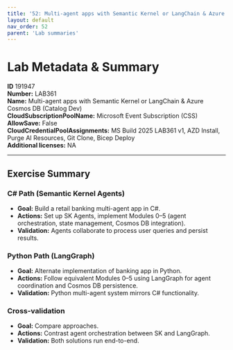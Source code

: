 ```yaml
---
title: '52: Multi-agent apps with Semantic Kernel or LangChain & Azure Cosmos DB (Catalog Dev)'
layout: default
nav_order: 52
parent: 'Lab summaries'
--- 
```


# Lab Metadata & Summary

**ID** 191947  
**Number:** LAB361  
**Name:** Multi-agent apps with Semantic Kernel or LangChain & Azure Cosmos DB (Catalog Dev)  
**CloudSubscriptionPoolName:** Microsoft Event Subscription (CSS)  
**AllowSave:** False  
**CloudCredentialPoolAssignments:** MS Build 2025 LAB361 v1, AZD Install, Purge AI Resources, Git Clone, Bicep Deploy  
**Additional licenses:** NA  

---

## Exercise Summary
### C# Path (Semantic Kernel Agents)
- **Goal:** Build a retail banking multi-agent app in C#.
- **Actions:** Set up SK Agents, implement Modules 0–5 (agent orchestration, state management, Cosmos DB integration).
- **Validation:** Agents collaborate to process user queries and persist results.

### Python Path (LangGraph)
- **Goal:** Alternate implementation of banking app in Python.
- **Actions:** Follow equivalent Modules 0–5 using LangGraph for agent coordination and Cosmos DB persistence.
- **Validation:** Python multi-agent system mirrors C# functionality.

### Cross-validation
- **Goal:** Compare approaches.
- **Actions:** Contrast agent orchestration between SK and LangGraph.
- **Validation:** Both solutions run end-to-end.

